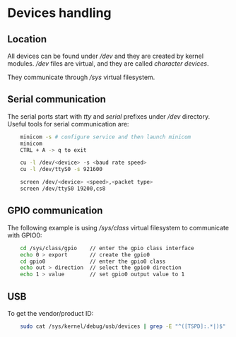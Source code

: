 # Devices handling

## Location
All devices can be found under */dev* and they are created by kernel modules.
*/dev* files are virtual, and they are called *character devices*.

They communicate through */sys* virtual filesystem.

## Serial communication
The serial ports start with *tty* and *serial* prefixes under */dev* directory.
Useful tools for serial communication are:

```sh
    minicom -s # configure service and then launch minicom
    minicom
    CTRL + A -> q to exit
```

```sh
    cu -l /dev/<device> -s <baud rate speed>
    cu -l /dev/ttyS0 -s 921600
```

```sh
    screen /dev/<device> <speed>,<packet type>
    screen /dev/ttyS0 19200,cs8
```

## GPIO communication
The following example is using */sys/class* virtual filesystem to communicate 
with GPIO0:

```sh
    cd /sys/class/gpio    // enter the gpio class interface
    echo 0 > export       // create the gpio0
    cd gpio0              // enter the gpio0 class
    echo out > direction  // select the gpio0 direction
    echo 1 > value        // set gpio0 output value to 1
```

## USB
To get the vendor/product ID:

```sh
    sudo cat /sys/kernel/debug/usb/devices | grep -E "^([TSPD]:.*|)$"
```

